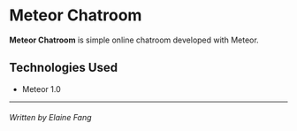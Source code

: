 Meteor Chatroom
=========

**Meteor Chatroom** is simple online chatroom developed with Meteor.

Technologies Used
----

  - Meteor 1.0

---
###### Written by Elaine Fang
